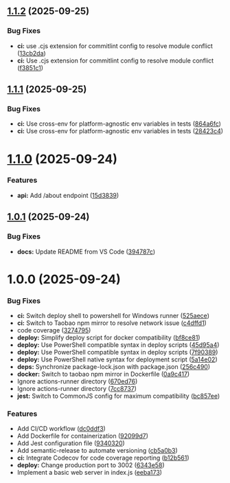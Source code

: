 ## [1.1.2](https://github.com/zzhan353/my-cicd-project-2/compare/v1.1.1...v1.1.2) (2025-09-25)


### Bug Fixes

* **ci:** use .cjs extension for commitlint config to resolve module conflict ([13cb2da](https://github.com/zzhan353/my-cicd-project-2/commit/13cb2daadacbf9952ba2f37ac90ec4a99b1de34f))
* **ci:** Use .cjs extension for commitlint config to resolve module conflict ([f3851c1](https://github.com/zzhan353/my-cicd-project-2/commit/f3851c1a01ee2512f6cc994c3ccb8cd31a43bfc9))

## [1.1.1](https://github.com/zzhan353/my-cicd-project-2/compare/v1.1.0...v1.1.1) (2025-09-25)


### Bug Fixes

* **ci:** Use cross-env for platform-agnostic env variables in tests ([864a6fc](https://github.com/zzhan353/my-cicd-project-2/commit/864a6fc4029aedc9d276ea5647cca103dcc0ada5))
* **ci:** Use cross-env for platform-agnostic env variables in tests ([28423c4](https://github.com/zzhan353/my-cicd-project-2/commit/28423c4ac9defe654c460bda2631471d4c335230))

# [1.1.0](https://github.com/zzhan353/my-cicd-project-2/compare/v1.0.1...v1.1.0) (2025-09-24)


### Features

* **api:** Add /about endpoint ([15d3839](https://github.com/zzhan353/my-cicd-project-2/commit/15d3839f865b2286ece056757f1f508c42a1cc1b))

## [1.0.1](https://github.com/zzhan353/my-cicd-project-2/compare/v1.0.0...v1.0.1) (2025-09-24)


### Bug Fixes

* **docs:** Update README from VS Code ([394787c](https://github.com/zzhan353/my-cicd-project-2/commit/394787cddddea1937d3d9e224c7fd0b3f186cf33))

# 1.0.0 (2025-09-24)


### Bug Fixes

* **ci:** Switch deploy shell to powershell for Windows runner ([525aece](https://github.com/zzhan353/my-cicd-project-2/commit/525aecebeae7a7ee66048d08b99f3d32b1f9d74e))
* **ci:** Switch to Taobao npm mirror to resolve network issue ([c4dffd1](https://github.com/zzhan353/my-cicd-project-2/commit/c4dffd16f8c02d4ba0ea6cedd0ab2ecea174a8ab))
* code coverage ([3274795](https://github.com/zzhan353/my-cicd-project-2/commit/3274795c249dcf708e8e0146af13a449b2bc228b))
* **deploy:** Simplify deploy script for docker compatibility ([bf8ce81](https://github.com/zzhan353/my-cicd-project-2/commit/bf8ce813359f2bec0668f4ef7e5887390fe80b40))
* **deploy:** Use PowerShell compatible syntax in deploy scripts ([45d95a4](https://github.com/zzhan353/my-cicd-project-2/commit/45d95a43a56cde5587d5f44a82420531f28806a0))
* **deploy:** Use PowerShell compatible syntax in deploy scripts ([7f90389](https://github.com/zzhan353/my-cicd-project-2/commit/7f9038998967d5793856c2ff7176832f3047fe93))
* **deploy:** Use PowerShell native syntax for deployment script ([5a14e02](https://github.com/zzhan353/my-cicd-project-2/commit/5a14e021b28e19c402b211b07b7be1143ed39ca7))
* **deps:** Synchronize package-lock.json with package.json ([256c490](https://github.com/zzhan353/my-cicd-project-2/commit/256c490139a2e9f65a53a521797a95357f23985f))
* **docker:** Switch to taobao npm mirror in Dockerfile ([0a9c417](https://github.com/zzhan353/my-cicd-project-2/commit/0a9c417819a405b002fd89ff71b4b4e1181a1b95))
* Ignore actions-runner directory ([670ed76](https://github.com/zzhan353/my-cicd-project-2/commit/670ed769fbd7a60f5a93bb41a5b40e05c57c280f))
* Ignore actions-runner directory ([7cc8737](https://github.com/zzhan353/my-cicd-project-2/commit/7cc8737064e7a038306b66c23241d1befc088dea))
* **jest:** Switch to CommonJS config for maximum compatibility ([bc857ee](https://github.com/zzhan353/my-cicd-project-2/commit/bc857ee7c62b4f39931169d3a11b8afa8f097ffd))


### Features

* Add CI/CD workflow ([dc0ddf3](https://github.com/zzhan353/my-cicd-project-2/commit/dc0ddf3b28d467610d151690899203d40bf3144e))
* Add Dockerfile for containerization ([92099d7](https://github.com/zzhan353/my-cicd-project-2/commit/92099d72e5391e1a8cbaf8eb217134b07c2f1498))
* Add Jest configuration file ([9340320](https://github.com/zzhan353/my-cicd-project-2/commit/934032005e894327f2c5db4ca76582a76725116b))
* Add semantic-release to automate versioning ([cb5a0b3](https://github.com/zzhan353/my-cicd-project-2/commit/cb5a0b3a412b112b8227fa18bd5ae5c74067f36f))
* **ci:** Integrate Codecov for code coverage reporting ([b12b561](https://github.com/zzhan353/my-cicd-project-2/commit/b12b561366bf6160ad075da1bb98579b95150345))
* **deploy:** Change production port to 3002 ([6343e58](https://github.com/zzhan353/my-cicd-project-2/commit/6343e58b23e29cfe72a3d8c350ec756c78d64573))
* Implement a basic web server in index.js ([eeba173](https://github.com/zzhan353/my-cicd-project-2/commit/eeba17397c0b264f45b85f7420f5ce2dd4119d2e))
